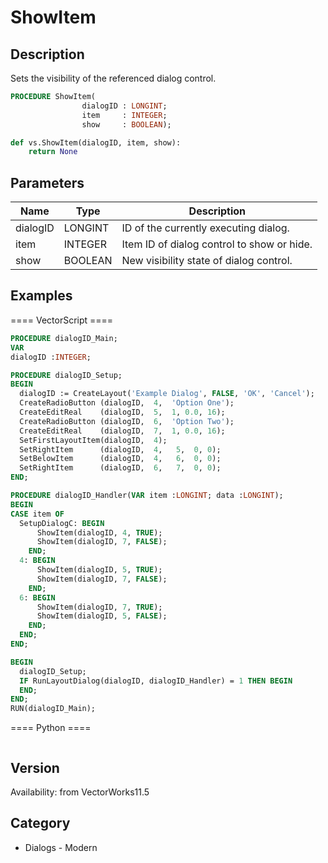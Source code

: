 # ShowItem

## Description
Sets the visibility of the referenced dialog control.

```pascal
PROCEDURE ShowItem(
				dialogID : LONGINT;
				item     : INTEGER;
				show     : BOOLEAN);
```

```python
def vs.ShowItem(dialogID, item, show):
    return None
```

## Parameters
|Name|Type|Description|
|---|---|---|
|dialogID|LONGINT|ID of the currently executing dialog.|
|item|INTEGER|Item ID of dialog control to show or hide.|
|show|BOOLEAN|New visibility state of dialog control.|

## Examples
==== VectorScript ====
```pascal
PROCEDURE dialogID_Main;
VAR
dialogID :INTEGER;

PROCEDURE dialogID_Setup;
BEGIN
  dialogID := CreateLayout('Example Dialog', FALSE, 'OK', 'Cancel');
  CreateRadioButton (dialogID,  4,  'Option One');
  CreateEditReal    (dialogID,  5,  1, 0.0, 16);
  CreateRadioButton (dialogID,  6,  'Option Two');
  CreateEditReal    (dialogID,  7,  1, 0.0, 16);
  SetFirstLayoutItem(dialogID,  4);
  SetRightItem      (dialogID,  4,   5,  0, 0);
  SetBelowItem      (dialogID,  4,   6,  0, 0);
  SetRightItem      (dialogID,  6,   7,  0, 0);
END;

PROCEDURE dialogID_Handler(VAR item :LONGINT; data :LONGINT);
BEGIN
CASE item OF
  SetupDialogC: BEGIN
      ShowItem(dialogID, 4, TRUE);
      ShowItem(dialogID, 7, FALSE);
    END;
  4: BEGIN
      ShowItem(dialogID, 5, TRUE);
      ShowItem(dialogID, 7, FALSE);
    END;
  6: BEGIN
      ShowItem(dialogID, 7, TRUE);
      ShowItem(dialogID, 5, FALSE);
    END;
  END;
END;

BEGIN
  dialogID_Setup;
  IF RunLayoutDialog(dialogID, dialogID_Handler) = 1 THEN BEGIN
  END;
END;
RUN(dialogID_Main);
```
==== Python ====
```python

```

## Version
Availability: from VectorWorks11.5

## Category
* Dialogs - Modern

